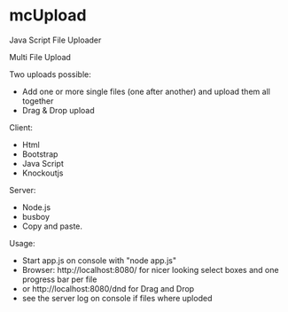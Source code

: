# mcUpload
Java Script File Uploader

Multi File Upload 

Two uploads possible:

* Add one or more single files (one after another) and upload them all together
* Drag & Drop upload

Client:
* Html
* Bootstrap
* Java Script
* Knockoutjs

Server:
* Node.js 
* busboy
* Copy and paste.

Usage:
* Start app.js on console with "node app.js"
* Browser: http://localhost:8080/ for nicer looking select boxes and one progress bar per file 
* or http://localhost:8080/dnd for Drag and Drop
* see the server log on console if files where uploded



